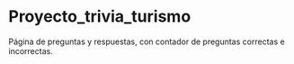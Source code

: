 # Proyecto_trivia_turismo
Página de preguntas y respuestas, con contador de preguntas correctas e incorrectas.
